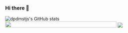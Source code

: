 

### Hi there 👋


<div> 
  <img alt="dpdmstjs's GitHub stats" src="https://github-readme-stats.vercel.app/api?username=dpdmstjs&hide_title=flase&show_icons=true&theme=dracula" />
  <div> 
      <span><img src="https://img1.daumcdn.net/thumb/R1280x0/?scode=mtistory2&fname=https%3A%2F%2Fblog.kakaocdn.net%2Fdn%2FbJPb5C%2FbtsrCSupgqe%2Fw23O1WHw0akUKNR63NVnB1%2Fimg.png" height=20 width=357 /></span> 
    <img src="https://hits.seeyoufarm.com/api/count/incr/badge.svg?url=https%3A%2F%2Fgithub.com%2Fdpdmstjs&count_bg=%23FF6E96&title_bg=%2379DAFA&title=hits&edge_flat=false" />
  </div>  
</div>
